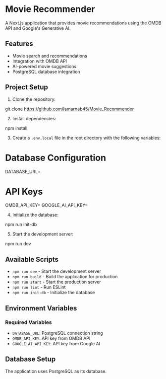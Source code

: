 # Movie Recommender

A Next.js application that provides movie recommendations using the OMDB API and Google's Generative AI.

## Features

- Movie search and recommendations
- Integration with OMDB API
- AI-powered movie suggestions
- PostgreSQL database integration



## Project Setup

1. Clone the repository:

git clone <https://github.com/Iamarnab45/Movie_Recommender>



2. Install dependencies:

npm install


3. Create a `.env.local` file in the root directory with the following variables:

# Database Configuration
DATABASE_URL=

# API Keys
OMDB_API_KEY=
GOOGLE_AI_API_KEY=




4. Initialize the database:

npm run init-db




5. Start the development server:

npm run dev




## Available Scripts

- `npm run dev` - Start the development server
- `npm run build` - Build the application for production
- `npm run start` - Start the production server
- `npm run lint` - Run ESLint
- `npm run init-db` - Initialize the database


## Environment Variables

### Required Variables

- `DATABASE_URL`: PostgreSQL connection string
- `OMDB_API_KEY`: API key from OMDB API
- `GOOGLE_AI_API_KEY`: API key from Google AI



## Database Setup

The application uses PostgreSQL as its database.



